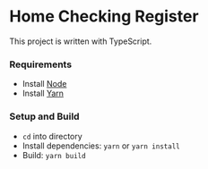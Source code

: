 # Home Checking Register

This project is written with TypeScript.

### Requirements
- Install [Node](https://nodejs.org/en/download/) 
- Install [Yarn](https://yarnpkg.com/lang/en/docs/install/#mac-stable)

### Setup and Build
- `cd` into directory
- Install dependencies: `yarn` or `yarn install`
- Build: `yarn build`

